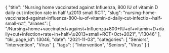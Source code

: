 {
    "title": "Nursing home vaccinated against Influenza, 800 IU of vitamin D daily cut infection rate in half \u2013 small RCT",
    "slug": "nursing-home-vaccinated-against-influenza-800-iu-of-vitamin-d-daily-cut-infectio--half-small-rct",
    "aliases": [
        "/Nursing+home+vaccinated+against+Influenza+800+IU+of+vitamin+D+daily+cut+infection+rate+in+half+\u2013+small+RCT+Oct+2021",
        "/13046"
    ],
    "tiki_page_id": 13046,
    "date": "2021-11-03",
    "categories": [
        "Seniors",
        "Intervention",
        "Virus"
    ],
    "tags": [
        "Intervention",
        "Seniors",
        "Virus"
    ]
}